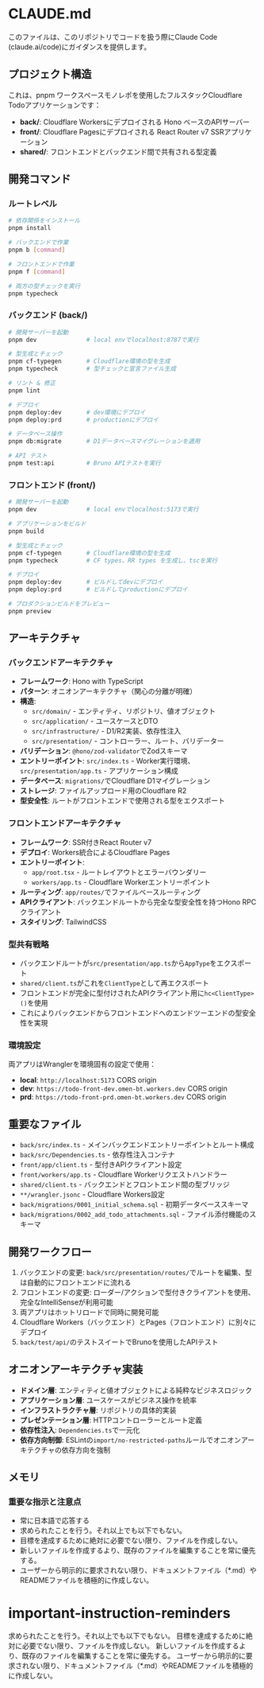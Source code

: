 # CLAUDE.md

このファイルは、このリポジトリでコードを扱う際にClaude Code (claude.ai/code)にガイダンスを提供します。

## プロジェクト構造

これは、pnpm ワークスペースモノレポを使用したフルスタックCloudflare Todoアプリケーションです：

- **back/**: Cloudflare Workersにデプロイされる Hono ベースのAPIサーバー
- **front/**: Cloudflare Pagesにデプロイされる React Router v7 SSRアプリケーション
- **shared/**: フロントエンドとバックエンド間で共有される型定義

## 開発コマンド

### ルートレベル
```bash
# 依存関係をインストール
pnpm install

# バックエンドで作業
pnpm b [command]

# フロントエンドで作業
pnpm f [command]

# 両方の型チェックを実行
pnpm typecheck
```

### バックエンド (back/)
```bash
# 開発サーバーを起動
pnpm dev              # local envでlocalhost:8787で実行

# 型生成とチェック
pnpm cf-typegen       # Cloudflare環境の型を生成
pnpm typecheck        # 型チェックと宣言ファイル生成

# リント & 修正
pnpm lint

# デプロイ
pnpm deploy:dev       # dev環境にデプロイ
pnpm deploy:prd       # productionにデプロイ

# データベース操作
pnpm db:migrate       # D1データベースマイグレーションを適用

# API テスト
pnpm test:api         # Bruno APIテストを実行
```

### フロントエンド (front/)
```bash
# 開発サーバーを起動
pnpm dev              # local envでlocalhost:5173で実行

# アプリケーションをビルド
pnpm build

# 型生成とチェック
pnpm cf-typegen       # Cloudflare環境の型を生成
pnpm typecheck        # CF types、RR types を生成し、tscを実行

# デプロイ
pnpm deploy:dev       # ビルドしてdevにデプロイ
pnpm deploy:prd       # ビルドしてproductionにデプロイ

# プロダクションビルドをプレビュー
pnpm preview
```

## アーキテクチャ

### バックエンドアーキテクチャ
- **フレームワーク**: Hono with TypeScript
- **パターン**: オニオンアーキテクチャ（関心の分離が明確）
- **構造**: 
  - `src/domain/` - エンティティ、リポジトリ、値オブジェクト
  - `src/application/` - ユースケースとDTO
  - `src/infrastructure/` - D1/R2実装、依存性注入
  - `src/presentation/` - コントローラー、ルート、バリデーター
- **バリデーション**: `@hono/zod-validator`でZodスキーマ
- **エントリーポイント**: `src/index.ts` - Worker実行環境、`src/presentation/app.ts` - アプリケーション構成
- **データベース**: `migrations/`でCloudflare D1マイグレーション
- **ストレージ**: ファイルアップロード用のCloudflare R2
- **型安全性**: ルートがフロントエンドで使用される型をエクスポート

### フロントエンドアーキテクチャ
- **フレームワーク**: SSR付きReact Router v7
- **デプロイ**: Workers統合によるCloudflare Pages
- **エントリーポイント**: 
  - `app/root.tsx` - ルートレイアウトとエラーバウンダリー
  - `workers/app.ts` - Cloudflare Workerエントリーポイント
- **ルーティング**: `app/routes/`でファイルベースルーティング
- **APIクライアント**: バックエンドルートから完全な型安全性を持つHono RPCクライアント
- **スタイリング**: TailwindCSS

### 型共有戦略
- バックエンドルートが`src/presentation/app.ts`から`AppType`をエクスポート
- `shared/client.ts`がこれを`ClientType`として再エクスポート
- フロントエンドが完全に型付けされたAPIクライアント用に`hc<ClientType>()`を使用
- これによりバックエンドからフロントエンドへのエンドツーエンドの型安全性を実現

### 環境設定
両アプリはWranglerを環境固有の設定で使用：
- **local**: `http://localhost:5173` CORS origin
- **dev**: `https://todo-front-dev.omen-bt.workers.dev` CORS origin  
- **prd**: `https://todo-front-prd.omen-bt.workers.dev` CORS origin

## 重要なファイル

- `back/src/index.ts` - メインバックエンドエントリーポイントとルート構成
- `back/src/Dependencies.ts` - 依存性注入コンテナ
- `front/app/client.ts` - 型付きAPIクライアント設定
- `front/workers/app.ts` - Cloudflare Workerリクエストハンドラー
- `shared/client.ts` - バックエンドとフロントエンド間の型ブリッジ
- `**/wrangler.jsonc` - Cloudflare Workers設定
- `back/migrations/0001_initial_schema.sql` - 初期データベーススキーマ
- `back/migrations/0002_add_todo_attachments.sql` - ファイル添付機能のスキーマ

## 開発ワークフロー

1. バックエンドの変更: `back/src/presentation/routes/`でルートを編集、型は自動的にフロントエンドに流れる
2. フロントエンドの変更: ローダー/アクションで型付きクライアントを使用、完全なIntelliSenseが利用可能
3. 両アプリはホットリロードで同時に開発可能
4. Cloudflare Workers（バックエンド）とPages（フロントエンド）に別々にデプロイ
5. `back/test/api/`のテストスイートでBrunoを使用したAPIテスト

## オニオンアーキテクチャ実装

- **ドメイン層**: エンティティと値オブジェクトによる純粋なビジネスロジック
- **アプリケーション層**: ユースケースがビジネス操作を統率
- **インフラストラクチャ層**: リポジトリの具体的実装
- **プレゼンテーション層**: HTTPコントローラーとルート定義
- **依存性注入**: `Dependencies.ts`で一元化
- **依存方向制御**: ESLintの`import/no-restricted-paths`ルールでオニオンアーキテクチャの依存方向を強制

## メモリ

### 重要な指示と注意点
- 常に日本語で応答する
- 求められたことを行う。それ以上でも以下でもない。
- 目標を達成するために絶対に必要でない限り、ファイルを作成しない。
- 新しいファイルを作成するより、既存のファイルを編集することを常に優先する。
- ユーザーから明示的に要求されない限り、ドキュメントファイル（*.md）やREADMEファイルを積極的に作成しない。

# important-instruction-reminders
求められたことを行う。それ以上でも以下でもない。
目標を達成するために絶対に必要でない限り、ファイルを作成しない。
新しいファイルを作成するより、既存のファイルを編集することを常に優先する。
ユーザーから明示的に要求されない限り、ドキュメントファイル（*.md）やREADMEファイルを積極的に作成しない。